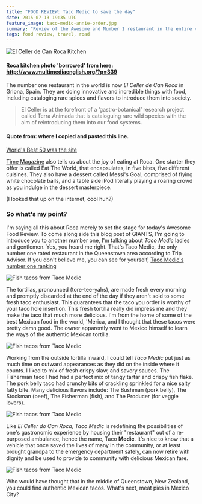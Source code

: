 ```yaml
---
title: "FOOD REVIEW: Taco Medic to save the day"
date: 2015-07-13 19:35 UTC
feature_image: taco-medic-annie-order.jpg
summary: "Review of the Awesome and Number 1 restaurant in the entire city: Taco Medic.  Make sure you're sitting down and have all your medication ready, bc the Taco Medic is coming your way and the sirens are blaring full blast."
tags: food review, travel, road
---
```


![El Celler de Can Roca Kitchen](images/taco-medic-roca.jpg)

#### Roca kitchen photo 'borrowed' from here: http://www.multimediaenglish.org/?p=339

The number one restaurant in the world is now *El Celler de Can Roca* in Griona, Spain.  They are doing innovative and incredible things with food, including cataloging rare spices and flavors to introduce them into society.

>  El Celler is at the forefront of a ‘gastro-botanical’ research project called Terra Animada that is cataloguing rare wild species with the aim of reintroducing them into our food systems.

#### Quote from: where I copied and pasted this line.
[World's Best 50 was the site](http://www.theworlds50best.com/list/1-50-winners/El-Celler-de-Can-Roca)

[Time Magazine](http://time.com/94414/best-restaurants-world/) also tells us about the joy of eating at Roca.  One starter they offer is called Eat The World, that encapsulates, in five bites, five different cuisines.  They also have a dessert called Messi's Goal, comprised of flying white chocolate balls, and a table side iPod literally playing a roaring crowd as you indulge in the dessert masterpiece.

(I looked that up on the internet, cool huh?)

### So what's my point?

I'm saying all this about Roca merely to set the stage for today's Awesome Food Review.  To come along side this blog post of GIANTS, I'm going to introduce you to another number one, I'm talking about *Taco Medic* ladies and gentlemen.  Yes, you heard me right.  That's Taco Medic, the only number one rated restaurant in the Queenstown area according to Trip Advisor.  If you don't believe me, you can see for yourself, [Taco Medic's number one ranking](http://www.tripadvisor.co.nz/Restaurants-g255122-Queenstown_Otago_Region_South_Island.html)

![Fish tacos from Taco Medic](images/taco-medic-fish-tacos.jpg)

The tortillas, pronounced (tore-tee-yahs), are made fresh every morning and promptly discarded at the end of the day if they aren't sold to some fresh taco enthusiast.  This guarantees that the taco you order is worthy of your taco hole insertion.  This fresh tortilla really did impress me and they make the taco that much more delicious.  I'm from the home of some of the best Mexican food in the world, 'Merica, and I thought that these tacos were pretty damn good.  The owner apparently went to Mexico himself to learn the ways of the authentic Mexican tortilla.

![Fish tacos from Taco Medic](images/taco-medic-fish-2.jpg)

Working from the outside tortilla inward, I could tell *Taco Medic* put just as much time on outward appearances as they did on the inside where it counts.  I liked to mix of fresh crispy slaw, and savory sauces. The Fisherman taco I had had a perfect mix of tangy tartar and crispy fish flake.  The pork belly taco had crunchy bits of crackling sprinkled for a nice salty fatty bite.  Many delicious flavors include: The Bushman (pork belly), The Stockman (beef), The Fisherman (fish), and The Producer (for veggie lovers).

![Fish tacos from Taco Medic](images/taco-medic-side.jpg)

Like *El Celler do Can Roca*, *Taco Medic* is redefining the possibilities of one's gastronomic experience by housing their "restaurant" out of a re-purposed ambulance, hence the name, Taco **Medic**.  It's nice to know that a vehicle that once saved the lives of many in the community, or at least brought grandpa to the emergency department safely, can now retire with dignity and be used to provide to community with delicious Mexican fare.

![Fish tacos from Taco Medic](images/taco-medic-annie.jpg)

Who would have thought that in the middle of Queenstown, New Zealand, you could find authentic Mexican tacos.  What's next, meat pies in Mexico City?
